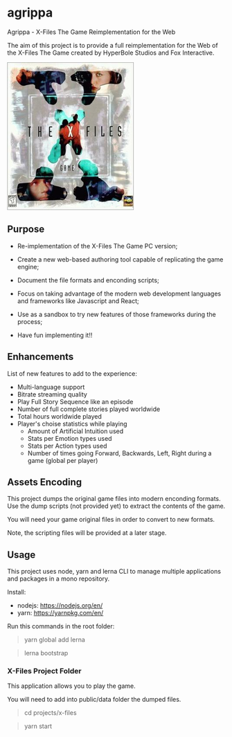 # agrippa
Agrippa - X-Files The Game Reimplementation for the Web

The aim of this project is to provide a full reimplementation for the Web of the X-Files The Game created by HyperBole Studios and Fox Interactive.

![X-Files The Game](xfiles.jpg)


## Purpose
- Re-implementation of the X-Files The Game PC version;

- Create a new web-based authoring tool capable of replicating the game engine;

- Document the file formats and enconding scripts;

- Focus on taking advantage of the modern web development languages and frameworks like Javascript and React;

- Use as a sandbox to try new features of those frameworks during the process;

- Have fun implementing it!!

## Enhancements

List of new features to add to the experience:
* Multi-language support
* Bitrate streaming quality
* Play Full Story Sequence like an episode
* Number of full complete stories played worldwide
* Total hours worldwide played
* Player's choise statistics while playing
    * Amount of Artificial Intuition used
    * Stats per Emotion types used
    * Stats per Action types used
    * Number of times going Forward, Backwards, Left, Right during a game (global per player)


## Assets Encoding

This project dumps the original game files into modern enconding formats.
Use the dump scripts (not provided yet) to extract the contents of the game.

You will need your game original files in order to convert to new formats.

Note, the scripting files will be provided at a later stage.


## Usage

This project uses node, yarn and lerna CLI to manage multiple applications and packages in a mono repository.

Install:
* nodejs: https://nodejs.org/en/
* yarn: https://yarnpkg.com/en/

Run this commands in the root folder:

> yarn global add lerna

> lerna bootstrap


### X-Files Project Folder

This application allows you to play the game.

You will need to add into public/data folder the dumped files.

> cd projects/x-files

> yarn start
